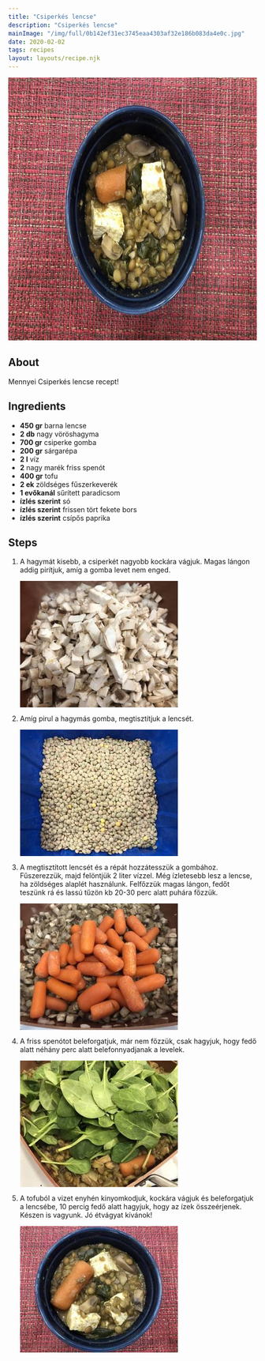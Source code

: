 ```yaml
---
title: "Csiperkés lencse"
description: "Csiperkés lencse"
mainImage: "/img/full/0b142ef31ec3745eaa4303af32e186b083da4e0c.jpg"
date: 2020-02-02
tags: recipes
layout: layouts/recipe.njk
---
```

                        
<p align="center"><a href="https://cookpad.com/hu/receptek/11499992-csiperkes-lencse" rel="Recipe source page"><img width="751" height="532" src="/img/full/0b142ef31ec3745eaa4303af32e186b083da4e0c.jpg"/></a></p>

## About
Mennyei Csiperkés lencse recept! 

>  

## Ingredients
* **450 gr** barna lencse
* **2 db** nagy vöröshagyma
* **700 gr** csiperke gomba
* **200 gr** sárgarépa
* **2 l** víz
* **2** nagy marék friss spenót
* **400 gr** tofu
* **2 ek** zöldséges fűszerkeverék
* **1 evőkanál** sűrített paradicsom
* **ízlés szerint** só
* **ízlés szerint** frissen tört fekete bors
* **ízlés szerint** csípős paprika

## Steps

1. A hagymát kisebb, a csiperkét nagyobb kockára vágjuk. Magas lángon addig pirítjuk, amíg a gomba levet nem enged.
 
    <p><img width="320" height="256" align="left" src="/img/full/3ed48cbc77fafac8195e159736aaf9aafb07fc23.jpg"/></p><div style="clear: both"/>

2. Amíg pirul a hagymás gomba, megtisztítjuk a lencsét.
 
    <p><img width="320" height="256" align="left" src="/img/full/e328ac4f019689fe4e5e88ea4fe27b7135605ec1.jpg"/></p><div style="clear: both"/>

3. A megtisztított lencsét és a répát hozzátesszük a gombához. Fűszerezzük, majd felöntjük 2 liter vízzel. Még ízletesebb lesz a lencse, ha zöldséges alaplét használunk. Felfőzzük magas lángon, fedőt teszünk rá és lassú tűzön kb 20-30 perc alatt puhára főzzük.
 
    <p><img width="320" height="256" align="left" src="/img/full/23979d68ee0852c3e58438c2d83ff2be7cdadda1.jpg"/></p><div style="clear: both"/>

4. A friss spenótot beleforgatjuk, már nem főzzük, csak hagyjuk, hogy fedő alatt néhány perc alatt belefonnyadjanak a levelek.
 
    <p><img width="320" height="256" align="left" src="/img/full/52b57f2415778c6b12f96f23ee00bffac3e157cc.jpg"/></p><div style="clear: both"/>

5. A tofuból a vizet enyhén kinyomkodjuk, kockára vágjuk és beleforgatjuk a lencsébe, 10 percig fedő alatt hagyjuk, hogy az ízek összeérjenek. Készen is vagyunk. Jó étvágyat kívánok!
 
    <p><img width="320" height="256" align="left" src="/img/full/31ef3ca675f201b1189387bdacb1e8f520b921c0.jpg"/></p><div style="clear: both"/>

